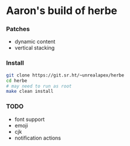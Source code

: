 # Aaron's build of herbe

### Patches
- dynamic content
- vertical stacking

### Install
```sh
git clone https://git.sr.ht/~unrealapex/herbe
cd herbe
# may need to run as root
make clean install
```

### TODO 
- font support
 - emoji
 - cjk
- notification actions
